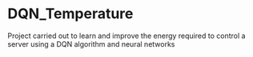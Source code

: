 # DQN_Temperature
 Project carried out to learn and improve the energy required to control a server using a DQN algorithm and neural networks
